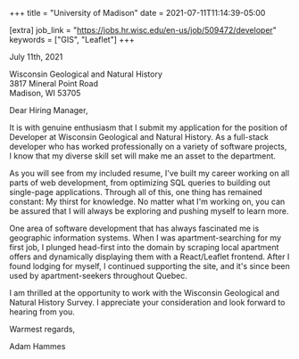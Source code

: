 +++
title = "University of Madison"
date = 2021-07-11T11:14:39-05:00

[extra]
job_link = "https://jobs.hr.wisc.edu/en-us/job/509472/developer"
keywords = ["GIS", "Leaflet"]
+++

July 11th, 2021

Wisconsin Geological and Natural History
<br>
3817 Mineral Point Road
<br>
Madison, WI 53705

Dear Hiring Manager,

<!-- inspiration: https://www.askamanager.org/2014/02/heres-a-real-life-example-of-a-great-cover-letter-with-before-and-after-versions.html -->

It is with genuine enthusiasm that I submit my application for the position of Developer at Wisconsin Geological and Natural History.
As a full-stack developer who has worked professionally on a variety of software
projects, I know that my diverse skill set will make me an asset to the
department.

As you will see from my included resume, I've built my career working on
all parts of web development, from optimizing SQL queries to building out
single-page applications.
Through all of this, one thing has remained constant: My thirst for knowledge.
No matter what I'm working on, you can be assured that I will always be exploring and pushing myself to learn more.

One area of software development that has always fascinated me is geographic information systems.
When I was apartment-searching for my first job, I plunged head-first into the domain by scraping local apartment offers and dynamically displaying them with a React/Leaflet frontend.
After I found lodging for myself, I continued supporting the site, and it's since been used by apartment-seekers throughout Quebec.

I am thrilled at the opportunity to work with the Wisconsin Geological and Natural History Survey.
I appreciate your consideration and look forward to hearing from you.

Warmest regards,

Adam Hammes

